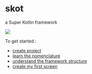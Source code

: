 # skot
a Super Kotlin framework

[![](https://jitpack.io/v/MathieuScotet/skot.svg)](https://jitpack.io/#MathieuScotet/skot)

To get started : 
- [create project](docs/createproject.md)
- [learn the nomenclature](docs/nomenclature.md)
- [understand the framework structure](docs/structure.md)
- [create my first screen](docs/screen.md)
